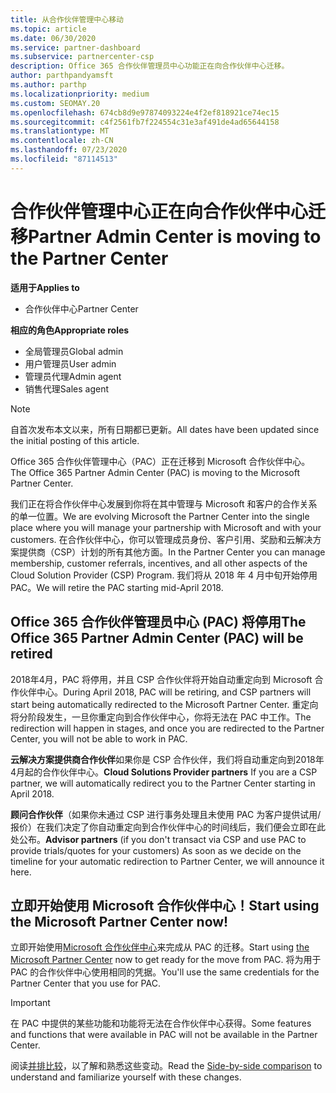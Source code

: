 ```yaml
---
title: 从合作伙伴管理中心移动
ms.topic: article
ms.date: 06/30/2020
ms.service: partner-dashboard
ms.subservice: partnercenter-csp
description: Office 365 合作伙伴管理员中心功能正在向合作伙伴中心迁移。
author: parthpandyamsft
ms.author: parthp
ms.localizationpriority: medium
ms.custom: SEOMAY.20
ms.openlocfilehash: 674cb8d9e97874093224e4f2ef818921ce74ec15
ms.sourcegitcommit: c4f2561fb7f224554c31e3af491de4ad65644158
ms.translationtype: MT
ms.contentlocale: zh-CN
ms.lasthandoff: 07/23/2020
ms.locfileid: "87114513"
---
```

# <a name="partner-admin-center-is-moving-to-the-partner-center"></a><span data-ttu-id="a82f7-103">合作伙伴管理中心正在向合作伙伴中心迁移</span><span class="sxs-lookup"><span data-stu-id="a82f7-103">Partner Admin Center is moving to the Partner Center</span></span>

<span data-ttu-id="a82f7-104">**适用于**</span><span class="sxs-lookup"><span data-stu-id="a82f7-104">**Applies to**</span></span>

- <span data-ttu-id="a82f7-105">合作伙伴中心</span><span class="sxs-lookup"><span data-stu-id="a82f7-105">Partner Center</span></span>

<span data-ttu-id="a82f7-106">**相应的角色**</span><span class="sxs-lookup"><span data-stu-id="a82f7-106">**Appropriate roles**</span></span>
- <span data-ttu-id="a82f7-107">全局管理员</span><span class="sxs-lookup"><span data-stu-id="a82f7-107">Global admin</span></span>
- <span data-ttu-id="a82f7-108">用户管理员</span><span class="sxs-lookup"><span data-stu-id="a82f7-108">User admin</span></span>
- <span data-ttu-id="a82f7-109">管理员代理</span><span class="sxs-lookup"><span data-stu-id="a82f7-109">Admin agent</span></span>
- <span data-ttu-id="a82f7-110">销售代理</span><span class="sxs-lookup"><span data-stu-id="a82f7-110">Sales agent</span></span>

> [!NOTE]  
> <span data-ttu-id="a82f7-111">自首次发布本文以来，所有日期都已更新。</span><span class="sxs-lookup"><span data-stu-id="a82f7-111">All dates have been updated since the initial posting of this article.</span></span>

<span data-ttu-id="a82f7-112">Office 365 合作伙伴管理中心（PAC）正在迁移到 Microsoft 合作伙伴中心。</span><span class="sxs-lookup"><span data-stu-id="a82f7-112">The Office 365 Partner Admin Center (PAC) is moving to the Microsoft Partner Center.</span></span>

<span data-ttu-id="a82f7-113">我们正在将合作伙伴中心发展到你将在其中管理与 Microsoft 和客户的合作关系的单一位置。</span><span class="sxs-lookup"><span data-stu-id="a82f7-113">We are evolving Microsoft the Partner Center into the single place where you will manage your partnership with Microsoft and with your customers.</span></span> <span data-ttu-id="a82f7-114">在合作伙伴中心，你可以管理成员身份、客户引用、奖励和云解决方案提供商（CSP）计划的所有其他方面。</span><span class="sxs-lookup"><span data-stu-id="a82f7-114">In the Partner Center you can manage membership, customer referrals, incentives, and all other aspects of the Cloud Solution Provider (CSP) Program.</span></span> <span data-ttu-id="a82f7-115">我们将从 2018 年 4 月中旬开始停用 PAC。</span><span class="sxs-lookup"><span data-stu-id="a82f7-115">We will retire the PAC starting mid-April 2018.</span></span>

## <a name="the-office-365-partner-admin-center-pac-will-be-retired"></a><span data-ttu-id="a82f7-116">Office 365 合作伙伴管理员中心 (PAC) 将停用</span><span class="sxs-lookup"><span data-stu-id="a82f7-116">The Office 365 Partner Admin Center (PAC) will be retired</span></span>

<span data-ttu-id="a82f7-117">2018年4月，PAC 将停用，并且 CSP 合作伙伴将开始自动重定向到 Microsoft 合作伙伴中心。</span><span class="sxs-lookup"><span data-stu-id="a82f7-117">During April 2018, PAC will be retiring, and CSP partners will start being automatically redirected to the Microsoft Partner Center.</span></span> <span data-ttu-id="a82f7-118">重定向将分阶段发生，一旦你重定向到合作伙伴中心，你将无法在 PAC 中工作。</span><span class="sxs-lookup"><span data-stu-id="a82f7-118">The redirection will happen in stages, and once you are redirected to the Partner Center, you will not be able to work in PAC.</span></span> 

<span data-ttu-id="a82f7-119">**云解决方案提供商合作伙伴**如果你是 CSP 合作伙伴，我们将自动重定向到2018年4月起的合作伙伴中心。</span><span class="sxs-lookup"><span data-stu-id="a82f7-119">**Cloud Solutions Provider partners** If you are a CSP partner, we will automatically redirect you to the Partner Center starting in April 2018.</span></span> 

<span data-ttu-id="a82f7-120">**顾问合作伙伴**（如果你未通过 CSP 进行事务处理且未使用 PAC 为客户提供试用/报价）在我们决定了你自动重定向到合作伙伴中心的时间线后，我们便会立即在此处公布。</span><span class="sxs-lookup"><span data-stu-id="a82f7-120">**Advisor partners** (if you don't transact via CSP and use PAC to provide trials/quotes for your customers) As soon as we decide on the timeline for your automatic redirection to Partner Center, we will announce it here.</span></span> 

## <a name="start-using-the-microsoft-partner-center-now"></a><span data-ttu-id="a82f7-121">立即开始使用 Microsoft 合作伙伴中心！</span><span class="sxs-lookup"><span data-stu-id="a82f7-121">Start using the Microsoft Partner Center now!</span></span>

<span data-ttu-id="a82f7-122">立即开始使用[Microsoft 合作伙伴中心](https://partnercenter.microsoft.com/)来完成从 PAC 的迁移。</span><span class="sxs-lookup"><span data-stu-id="a82f7-122">Start using [the Microsoft Partner Center](https://partnercenter.microsoft.com/) now to get ready for the move from PAC.</span></span>  <span data-ttu-id="a82f7-123">将为用于 PAC 的合作伙伴中心使用相同的凭据。</span><span class="sxs-lookup"><span data-stu-id="a82f7-123">You'll use the same credentials for the Partner Center that you use for PAC.</span></span>

> [!IMPORTANT]  
> <span data-ttu-id="a82f7-124">在 PAC 中提供的某些功能和功能将无法在合作伙伴中心获得。</span><span class="sxs-lookup"><span data-stu-id="a82f7-124">Some features and functions that were available in PAC will not be available in the Partner Center.</span></span>

 <span data-ttu-id="a82f7-125">阅读[并排比较](moving-from-pac-to-pc.md)，以了解和熟悉这些变动。</span><span class="sxs-lookup"><span data-stu-id="a82f7-125">Read the [Side-by-side comparison](moving-from-pac-to-pc.md) to understand and familiarize yourself with these changes.</span></span> 